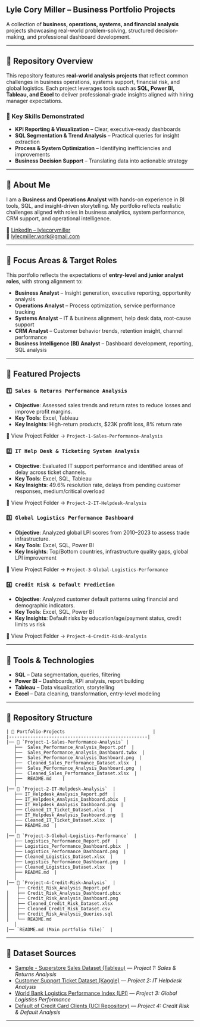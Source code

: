 ## Lyle Cory Miller – Business Portfolio Projects

A collection of **business, operations, systems, and financial analysis** projects showcasing real-world problem-solving, structured decision-making, and professional dashboard development.

---

## 📂 Repository Overview
This repository features **real-world analysis projects** that reflect common challenges in business operations, systems support, financial risk, and global logistics. Each project leverages tools such as **SQL, Power BI, Tableau, and Excel** to deliver professional-grade insights aligned with hiring manager expectations.

### 📌 Key Skills Demonstrated
- **KPI Reporting & Visualization** – Clear, executive-ready dashboards
- **SQL Segmentation & Trend Analysis** – Practical queries for insight extraction
- **Process & System Optimization** – Identifying inefficiencies and improvements
- **Business Decision Support** – Translating data into actionable strategy

---

## 📌 About Me
I am a **Business and Operations Analyst** with hands-on experience in BI tools, SQL, and insight-driven storytelling. My portfolio reflects realistic challenges aligned with roles in business analytics, system performance, CRM support, and operational intelligence.

🔗 [LinkedIn – lylecorymiller](https://www.linkedin.com/in/lylecorymiller/)  
📧 lylecmiller.work@gmail.com

---

## 📌 Focus Areas & Target Roles
This portfolio reflects the expectations of **entry-level and junior analyst roles**, with strong alignment to:

- **Business Analyst** – Insight generation, executive reporting, opportunity analysis
- **Operations Analyst** – Process optimization, service performance tracking
- **Systems Analyst** – IT & business alignment, help desk data, root-cause support
- **CRM Analyst** – Customer behavior trends, retention insight, channel performance
- **Business Intelligence (BI) Analyst** – Dashboard development, reporting, SQL analysis

---

## 📌 Featured Projects

### `1️⃣ Sales & Returns Performance Analysis`
- **Objective**: Assessed sales trends and return rates to reduce losses and improve profit margins.
- **Key Tools**: Excel, Tableau
- **Key Insights**: High-return products, $23K profit loss, 8% return rate

🔗 View Project Folder → `Project-1-Sales-Performance-Analysis`

### `2️⃣ IT Help Desk & Ticketing System Analysis`
- **Objective**: Evaluated IT support performance and identified areas of delay across ticket channels.
- **Key Tools**: Excel, SQL, Tableau
- **Key Insights**: 49.6% resolution rate, delays from pending customer responses, medium/critical overload

🔗 View Project Folder → `Project-2-IT-Helpdesk-Analysis`

### `3️⃣ Global Logistics Performance Dashboard`
- **Objective**: Analyzed global LPI scores from 2010–2023 to assess trade infrastructure.
- **Key Tools**: Excel, SQL, Power BI
- **Key Insights**: Top/Bottom countries, infrastructure quality gaps, global LPI improvement

🔗 View Project Folder → `Project-3-Global-Logistics-Performance`

### `4️⃣ Credit Risk & Default Prediction`
- **Objective**: Analyzed customer default patterns using financial and demographic indicators.
- **Key Tools**: Excel, SQL, Power BI
- **Key Insights**: Default risks by education/age/payment status, credit limits vs risk

🔗 View Project Folder → `Project-4-Credit-Risk-Analysis`

---

## 📌 Tools & Technologies
- **SQL** – Data segmentation, queries, filtering
- **Power BI** – Dashboards, KPI analysis, report building
- **Tableau** – Data visualization, storytelling
- **Excel** – Data cleaning, transformation, entry-level modeling
  
---
## 📁 Repository Structure
```
| 📂 Portfolio-Projects                                 |
|----------------------------------------------------|
|── 📂 `Project-1-Sales-Performance-Analysis` | 
   ├──  Sales_Performance_Analysis_Report.pdf  | 
   ├──  Sales_Performance_Analysis_Dashboard.twbx  | 
   ├──  Sales_Performance_Analysis_Dashboard.png  |
   ├──  Cleaned_Sales_Performance_Dataset.xlsx  |
   ├──  Sales_Performance_Analysis_Dashboard.png  |
   ├──  Cleaned_Sales_Performance_Dataset.xlsx  | 
   ├──  README.md    |
   │
│── 📂 `Project-2-IT-Helpdesk-Analysis`  |
   ├── IT_Helpdesk_Analysis_Report.pdf  |
   ├── IT_Helpdesk_Analysis_Dashboard.pbix  |
   ├── IT_Helpdesk_Analysis_Dashboard.png  |
   ├── Cleaned_IT_Ticket_Dataset.xlsx  |
   ├── IT_Helpdesk_Analysis_Dashboard.png  |
   ├── Cleaned_IT_Ticket_Dataset.xlsx  |
   ├── README.md  |
   │
│── 📂 `Project-3-Global-Logistics-Performance`  |
   ├── Logistics_Performance_Report.pdf  |
   ├── Logistics_Performance_Dashboard.pbix  |
   ├── Logistics_Performance_Dashboard.png  |
   ├── Cleaned_Logistics_Dataset.xlsx  |
   ├── Logistics_Performance_Dashboard.png  |
   ├── Cleaned_Logistics_Dataset.xlsx  |
   ├── README.md  |
   │
│── 📂 `Project-4-Credit-Risk-Analysis`  |
    ├── Credit_Risk_Analysis_Report.pdf
│   ├── Credit_Risk_Analysis_Dashboard.pbix
│   ├── Credit_Risk_Analysis_Dashboard.png
│   ├── Cleaned_Credit_Risk_Dataset.xlsx
│   ├── Cleaned_Credit_Risk_Dataset.csv
│   ├── Credit_Risk_Analysis_Queries.sql
│   └── README.md
   │
│── `README.md (Main portfolio file)`  |
```
---

## 📌 Dataset Sources
- [Sample - Superstore Sales Dataset (Tableau)](https://www.tableau.com/sites/default/files/2021-05/Sample%20-%20Superstore.xls) — *Project 1: Sales & Returns Analysis*
- [Customer Support Ticket Dataset (Kaggle)](https://www.kaggle.com/datasets/suraj520/customer-support-ticket-dataset) — *Project 2: IT Helpdesk Analysis*
- [World Bank Logistics Performance Index (LPI)](https://lpi.worldbank.org/international) — *Project 3: Global Logistics Performance*
- [Default of Credit Card Clients (UCI Repository)](https://archive.ics.uci.edu/dataset/350/default+of+credit+card+clients) — *Project 4: Credit Risk & Default Analysis*

---
